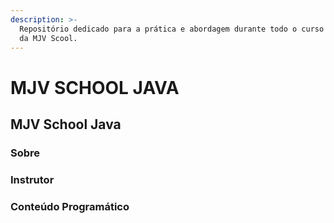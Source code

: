 ```yaml
---
description: >-
  Repositório dedicado para a prática e abordagem durante todo o curso de Java
  da MJV Scool.
---
```


# MJV SCHOOL JAVA

## MJV School Java

### Sobre



### Instrutor



### Conteúdo Programático

